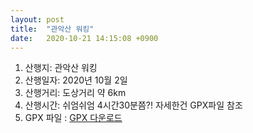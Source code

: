 ```yaml
---
layout: post
title:  "관악산 워킹"
date:   2020-10-21 14:15:08 +0900
---
```


1. 산행지: 관악산 워킹  
2. 산행일자: 2020년 10월 2일  
3. 산행거리: 도상거리 약 6km
4. 산행시간: 쉬엄쉬엄 4시간30분쯤?! 자세한건 GPX파일 참조  
5. GPX 파일 : <a href="https://github.com/sansonyeo/oruxmaps/blob/master/tracklogs/%EC%A4%80%EC%95%94%EC%9E%A520200314_1200.gpx.zip">GPX 다운로드</a>  